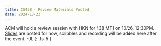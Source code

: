 ```yaml
---
title: CS438 - Review Materials Posted
date: 2024-10-23
---
```

ACM will hold a review session with HKN for 438 MT1 on 10/26, 12:30PM. 
[Slides](/assets/cs438/fa24/mt1/pdf) are posted for now, scribbles and recording will be added here after the event.
-JL
{: .fs-5 }
